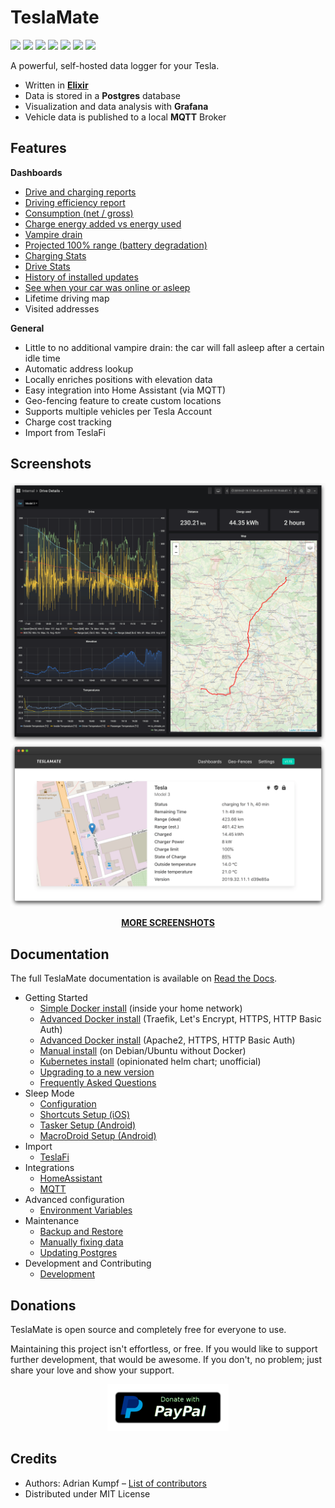 # TeslaMate

[![](https://readthedocs.org/projects/teslamate/badge/?version=latest)](https://teslamate.readthedocs.io/)
[![](https://travis-ci.org/adriankumpf/teslamate.svg?branch=master)](https://travis-ci.org/adriankumpf/teslamate)
[![](https://coveralls.io/repos/github/adriankumpf/teslamate/badge.svg?branch=master)](https://coveralls.io/github/adriankumpf/teslamate?branch=master)
[![](https://images.microbadger.com/badges/version/teslamate/teslamate.svg)](https://hub.docker.com/r/teslamate/teslamate)
[![](https://images.microbadger.com/badges/image/teslamate/teslamate.svg)](https://microbadger.com/images/teslamate/teslamate)
[![](https://img.shields.io/docker/pulls/teslamate/teslamate?color=%23099cec)](https://hub.docker.com/r/teslamate/teslamate)
[![](https://img.shields.io/badge/Donate-PayPal-ff69b4.svg)](https://www.paypal.com/cgi-bin/webscr?cmd=_s-xclick&hosted_button_id=YE4CPXRAV9CVL&source=url)

A powerful, self-hosted data logger for your Tesla.

- Written in **[Elixir](https://elixir-lang.org/)**
- Data is stored in a **Postgres** database
- Visualization and data analysis with **Grafana**
- Vehicle data is published to a local **MQTT** Broker

## Features

**Dashboards**

- [Drive and charging reports](/docs/screenshots.md#charging-details)
- [Driving efficiency report](/docs/screenshots.md#efficiency)
- [Consumption (net / gross)](/docs/screenshots.md#efficiency)
- [Charge energy added vs energy used](/docs/screenshots.md#charges)
- [Vampire drain](/docs/screenshots.md#vampire-drain)
- [Projected 100% range (battery degradation)](/docs/screenshots.md#projected-range)
- [Charging Stats](/docs/screenshots.md#charging-stats)
- [Drive Stats](/docs/screenshots.md#drive-stats)
- [History of installed updates](/docs/screenshots.md#updates)
- [See when your car was online or asleep](/docs/screenshots.md#states)
- Lifetime driving map
- Visited addresses

**General**

- Little to no additional vampire drain: the car will fall asleep after a certain idle time
- Automatic address lookup
- Locally enriches positions with elevation data
- Easy integration into Home Assistant (via MQTT)
- Geo-fencing feature to create custom locations
- Supports multiple vehicles per Tesla Account
- Charge cost tracking
- Import from TeslaFi

## Screenshots

![Drive Details](/docs/screenshots/drive.png)
![Web Interface](/docs/screenshots/web_interface.png)

<p align="center">
  <strong><a href="/docs/screenshots.md">MORE SCREENSHOTS</a></strong>
</p>

## Documentation

The full TeslaMate documentation is available on [Read the Docs](https://teslamate.readthedocs.io/).

- Getting Started
  - [Simple Docker install](https://teslamate.readthedocs.io/en/latest/installation/docker.html) (inside your home network)
  - [Advanced Docker install](https://teslamate.readthedocs.io/en/latest/installation/docker_advanced.html) (Traefik, Let's Encrypt, HTTPS, HTTP Basic Auth)
  - [Advanced Docker install](https://teslamate.readthedocs.io/en/latest/installation/docker_advanced_apache.html) (Apache2, HTTPS, HTTP Basic Auth)
  - [Manual install](https://teslamate.readthedocs.io/en/latest/installation/debian.html) (on Debian/Ubuntu without Docker)
  - [Kubernetes install](https://hub.helm.sh/charts/billimek/teslamate) (opinionated helm chart; unofficial)
  - [Upgrading to a new version](https://teslamate.readthedocs.io/en/latest/upgrading.html)
  - [Frequently Asked Questions](https://teslamate.readthedocs.io/en/latest/faq.html)
- Sleep Mode
  - [Configuration](https://teslamate.readthedocs.io/en/latest/configuration/sleep.html)
  - [Shortcuts Setup (iOS)](https://teslamate.readthedocs.io/en/latest/configuration/guides/shortcuts.html)
  - [Tasker Setup (Android)](https://teslamate.readthedocs.io/en/latest/configuration/guides/tasker.html)
  - [MacroDroid Setup (Android)](https://teslamate.readthedocs.io/en/latest/configuration/guides/macro_droid.html)
- Import
  - [TeslaFi](https://teslamate.readthedocs.io/en/latest/import/teslafi.html)
- Integrations
  - [HomeAssistant](https://teslamate.readthedocs.io/en/latest/integrations/home_assistant.html)
  - [MQTT](https://teslamate.readthedocs.io/en/latest/integrations/mqtt.html)
- Advanced configuration
  - [Environment Variables](https://teslamate.readthedocs.io/en/latest/configuration/environment_variables.html)
- Maintenance
  - [Backup and Restore](https://teslamate.readthedocs.io/en/latest/maintenance/backup_restore.html)
  - [Manually fixing data](https://teslamate.readthedocs.io/en/latest/maintenance/manually_fixing_data.html)
  - [Updating Postgres](https://teslamate.readthedocs.io/en/latest/maintenance/updating_postgres.html)
- Development and Contributing
  - [Development](https://teslamate.readthedocs.io/en/latest/development.html)

## Donations

TeslaMate is open source and completely free for everyone to use.

Maintaining this project isn't effortless, or free. If you would like to
support further development, that would be awesome. If you don't, no problem;
just share your love and show your support.

<p align="center">
  <a href="https://www.paypal.com/cgi-bin/webscr?cmd=_s-xclick&hosted_button_id=YE4CPXRAV9CVL&source=url">
    <img src="docs/images/paypal-donate-button.png" alt="Donate with PayPal" />
  </a>
</p>

## Credits

- Authors: Adrian Kumpf – [List of contributors](https://github.com/adriankumpf/teslamate/graphs/contributors)
- Distributed under MIT License
